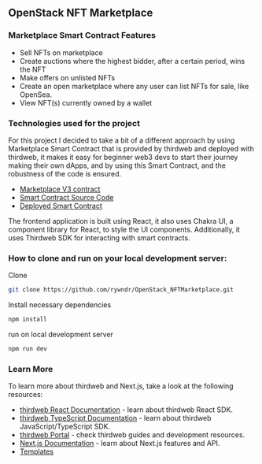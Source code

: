 ## OpenStack NFT Marketplace

### Marketplace Smart Contract Features

- Sell NFTs on marketplace
- Create auctions where the highest bidder, after a certain period, wins the NFT
- Make offers on unlisted NFTs
- Create an open marketplace where any user can list NFTs for sale, like OpenSea.
- View NFT(s) currently owned by a wallet

### Technologies used for the project

For this project I decided to take a bit of a different approach by using Marketplace Smart Contract that is provided by thirdweb and deployed with thirdweb, it makes it easy for beginner web3 devs to start their journey making their own dApps, and by using this Smart Contract, and the robustness of the code is ensured.
- [Marketplace V3 contract](https://thirdweb.com/thirdweb.eth/MarketplaceV3)
- [Smart Contract Source Code](https://mumbai.polygonscan.com/address/0x41E21F469eEF7b48b080b694D5879F4636D8cC0f#code)
- [Deployed Smart Contract](https://thirdweb.com/mumbai/0x2361F5e05320b70Eed1074fC6D4914ddbd7458E9)

The frontend application is built using React, it also uses Chakra UI, a component library for React, to style the UI components. Additionally, it uses Thirdweb SDK for interacting with smart contracts.

### How to clone and run on your local development server:

Clone
```bash
git clone https://github.com/rywndr/OpenStack_NFTMarketplace.git
```

Install necessary dependencies
```bash
npm install
```

run on local development server
```bash
npm run dev
```

### Learn More

To learn more about thirdweb and Next.js, take a look at the following resources:

- [thirdweb React Documentation](https://docs.thirdweb.com/react) - learn about thirdweb React SDK.
- [thirdweb TypeScript Documentation](https://docs.thirdweb.com/typescript) - learn about thirdweb JavaScript/TypeScript SDK.
- [thirdweb Portal](https://docs.thirdweb.com) - check thirdweb guides and development resources.
- [Next.js Documentation](https://nextjs.org/docs) - learn about Next.js features and API.
- [Templates](https://thirdweb.com/templates)
